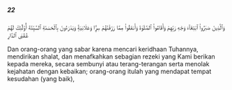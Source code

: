 ##### 22

<span class="ayah">وَٱلَّذِينَ صَبَرُوا۟ ٱبْتِغَآءَ وَجْهِ رَبِّهِمْ وَأَقَامُوا۟ ٱلصَّلَوٰةَ وَأَنفَقُوا۟ مِمَّا رَزَقْنَٰهُمْ سِرًّۭا وَعَلَانِيَةًۭ وَيَدْرَءُونَ بِٱلْحَسَنَةِ ٱلسَّيِّئَةَ أُو۟لَٰٓئِكَ لَهُمْ عُقْبَى ٱلدَّارِ</span>

<span class="ayah_translation">Dan orang-orang yang sabar karena mencari keridhaan Tuhannya, mendirikan shalat, dan menafkahkan sebagian rezeki yang Kami berikan kepada mereka, secara sembunyi atau terang-terangan serta menolak kejahatan dengan kebaikan; orang-orang itulah yang mendapat tempat kesudahan (yang baik),</span>
